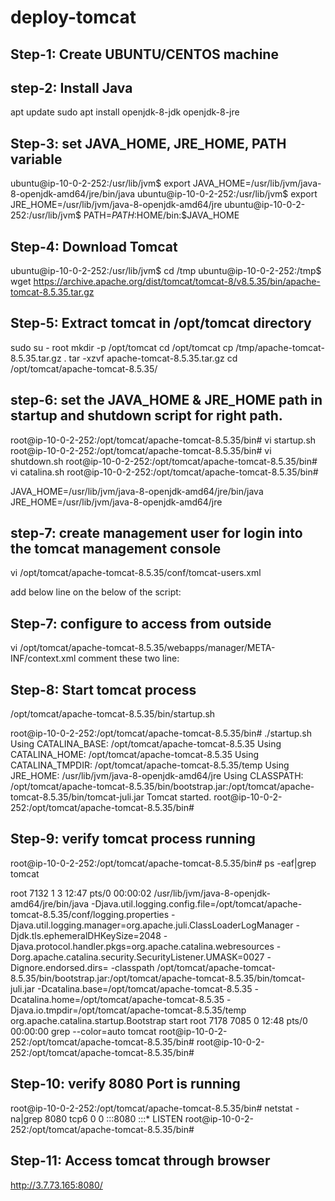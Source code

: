 # deploy-tomcat

Step-1: Create UBUNTU/CENTOS machine
-------

step-2: Install Java
-------
apt update
sudo apt install openjdk-8-jdk openjdk-8-jre


Step-3: set JAVA_HOME, JRE_HOME, PATH variable
------
ubuntu@ip-10-0-2-252:/usr/lib/jvm$ export JAVA_HOME=/usr/lib/jvm/java-8-openjdk-amd64/jre/bin/java
ubuntu@ip-10-0-2-252:/usr/lib/jvm$ export JRE_HOME=/usr/lib/jvm/java-8-openjdk-amd64/jre
ubuntu@ip-10-0-2-252:/usr/lib/jvm$ PATH=$PATH:$HOME/bin:$JAVA_HOME

Step-4: Download Tomcat
-------
ubuntu@ip-10-0-2-252:/usr/lib/jvm$ cd /tmp
ubuntu@ip-10-0-2-252:/tmp$  wget https://archive.apache.org/dist/tomcat/tomcat-8/v8.5.35/bin/apache-tomcat-8.5.35.tar.gz


Step-5: Extract tomcat in /opt/tomcat directory
-------
sudo su - root
mkdir -p /opt/tomcat
cd /opt/tomcat
cp /tmp/apache-tomcat-8.5.35.tar.gz .
tar -xzvf apache-tomcat-8.5.35.tar.gz
cd /opt/tomcat/apache-tomcat-8.5.35/


step-6: set the JAVA_HOME & JRE_HOME path in startup and shutdown script for right path.
--------


root@ip-10-0-2-252:/opt/tomcat/apache-tomcat-8.5.35/bin# vi startup.sh
root@ip-10-0-2-252:/opt/tomcat/apache-tomcat-8.5.35/bin# vi shutdown.sh
root@ip-10-0-2-252:/opt/tomcat/apache-tomcat-8.5.35/bin# vi catalina.sh
root@ip-10-0-2-252:/opt/tomcat/apache-tomcat-8.5.35/bin#


JAVA_HOME=/usr/lib/jvm/java-8-openjdk-amd64/jre/bin/java
JRE_HOME=/usr/lib/jvm/java-8-openjdk-amd64/jre


step-7: create management user for login into the tomcat management console
------
vi /opt/tomcat/apache-tomcat-8.5.35/conf/tomcat-users.xml

add below line on the below of the script:
<role rolename="manager-script"/>
  <role rolename="manager-jmx"/>
  <role rolename="manager-gui"/>
  <user username="ncodeit" password="ncodeit123" roles="manager-gui, manager-script, manager-jmx, manager-status"/>


Step-7: configure to access from outside
--------
vi /opt/tomcat/apache-tomcat-8.5.35/webapps/manager/META-INF/context.xml
comment these two line:
 <!-- <Valve className="org.apache.catalina.valves.RemoteAddrValve"
         allow="127\.\d+\.\d+\.\d+|::1|0:0:0:0:0:0:0:1" /> -->


Step-8: Start tomcat process
-----------------------------------
/opt/tomcat/apache-tomcat-8.5.35/bin/startup.sh

root@ip-10-0-2-252:/opt/tomcat/apache-tomcat-8.5.35/bin# ./startup.sh
Using CATALINA_BASE:   /opt/tomcat/apache-tomcat-8.5.35
Using CATALINA_HOME:   /opt/tomcat/apache-tomcat-8.5.35
Using CATALINA_TMPDIR: /opt/tomcat/apache-tomcat-8.5.35/temp
Using JRE_HOME:        /usr/lib/jvm/java-8-openjdk-amd64/jre
Using CLASSPATH:       /opt/tomcat/apache-tomcat-8.5.35/bin/bootstrap.jar:/opt/tomcat/apache-tomcat-8.5.35/bin/tomcat-juli.jar
Tomcat started.
root@ip-10-0-2-252:/opt/tomcat/apache-tomcat-8.5.35/bin#

Step-9: verify tomcat process running
-----------------------------------
root@ip-10-0-2-252:/opt/tomcat/apache-tomcat-8.5.35/bin# ps -eaf|grep tomcat

root      7132     1  3 12:47 pts/0    00:00:02 /usr/lib/jvm/java-8-openjdk-amd64/jre/bin/java -Djava.util.logging.config.file=/opt/tomcat/apache-tomcat-8.5.35/conf/logging.properties -Djava.util.logging.manager=org.apache.juli.ClassLoaderLogManager -Djdk.tls.ephemeralDHKeySize=2048 -Djava.protocol.handler.pkgs=org.apache.catalina.webresources -Dorg.apache.catalina.security.SecurityListener.UMASK=0027 -Dignore.endorsed.dirs= -classpath /opt/tomcat/apache-tomcat-8.5.35/bin/bootstrap.jar:/opt/tomcat/apache-tomcat-8.5.35/bin/tomcat-juli.jar -Dcatalina.base=/opt/tomcat/apache-tomcat-8.5.35 -Dcatalina.home=/opt/tomcat/apache-tomcat-8.5.35 -Djava.io.tmpdir=/opt/tomcat/apache-tomcat-8.5.35/temp org.apache.catalina.startup.Bootstrap start
root      7178  7085  0 12:48 pts/0    00:00:00 grep --color=auto tomcat
root@ip-10-0-2-252:/opt/tomcat/apache-tomcat-8.5.35/bin#
root@ip-10-0-2-252:/opt/tomcat/apache-tomcat-8.5.35/bin#



Step-10: verify 8080 Port is running
---------------------

root@ip-10-0-2-252:/opt/tomcat/apache-tomcat-8.5.35/bin# netstat -na|grep 8080
tcp6       0      0 :::8080                 :::*                    LISTEN
root@ip-10-0-2-252:/opt/tomcat/apache-tomcat-8.5.35/bin#


Step-11: Access tomcat through browser
--------
http://3.7.73.165:8080/






